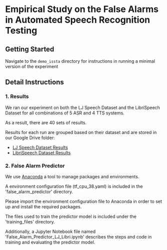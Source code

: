 # Empirical Study on the False Alarms in Automated Speech Recognition Testing

## Getting Started
Navigate to the ```demo_issta``` directory for instructions in running a minimal version of the experiment

## Detail Instructions

### 1. Results
We ran our experiment on both the LJ Speech Dataset and the LibriSpeech Dataset for all combinations of 5 ASR and 4 TTS systems.

As a result, there are 40 sets of results.

Results for each run are grouped based on their dataset and are stored in our Google Drive folder:

- [LJ Speech Dataset Results](https://drive.google.com/drive/folders/1zdbpgHO-0kNU3PfFrvTE4kUDKgEX9XgF?usp=share_link)
- [LibriSpeech Dataset Results](https://drive.google.com/drive/folders/12lUsYHC7K_mhn1TH5Y7hRnPcSNLkH8C-?usp=share_link)


### 2. False Alarm Predictor
We use [Anaconda](https://www.anaconda.com/download) a tool to manage packages and environments.

A environment configuration file (tf_cpu_38.yaml) is included in the 'false_alarm_predictor' directory.

Please import the environment configuration file to Anaconda in order to set up and install the required packages.

The files used to train the predictor model is included under the 'training_files' directory.

Additionally, a Jupyter Notebook file named 'False_Alarm_Predictor_LJ_Libri.ipynb' describes the steps and code in training and evaluating the predictor model.